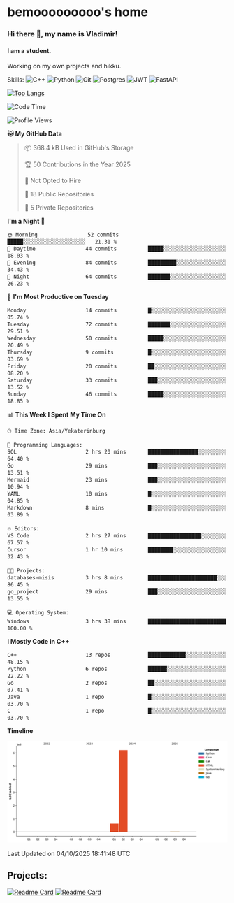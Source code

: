 # bemooooooooo's home
### Hi there 👋, my name is Vladimir!
#### I am a student.
Working on my own projects and hikku.

Skills: ![C++](https://img.shields.io/badge/c++-%2300599C.svg?style=for-the-badge&logo=c%2B%2B&logoColor=white) ![Python](https://img.shields.io/badge/python-3670A0?style=for-the-badge&logo=python&logoColor=ffdd54) ![Git](https://img.shields.io/badge/git-%23F05033.svg?style=for-the-badge&logo=git&logoColor=white) ![Postgres](https://img.shields.io/badge/postgres-%23316192.svg?style=for-the-badge&logo=postgresql&logoColor=white) ![JWT](https://img.shields.io/badge/JWT-black?style=for-the-badge&logo=JSON%20web%20tokens) ![FastAPI](https://img.shields.io/badge/FastAPI-005571?style=for-the-badge&logo=fastapi)
<!--![GitHub streak stats](https://streak-stats.demolab.com/?user=bemooooooooo)-->

[![Top Langs](https://github-readme-stats.vercel.app/api/top-langs/?username=bemooooooooo)](https://github.com/anuraghazra/github-readme-stats)

<!--START_SECTION:waka-->
![Code Time](http://img.shields.io/badge/Code%20Time-95%20hrs%2041%20mins-blue)

![Profile Views](http://img.shields.io/badge/Profile%20Views-3-blue)

**🐱 My GitHub Data** 

> 📦 368.4 kB Used in GitHub's Storage 
 > 
> 🏆 50 Contributions in the Year 2025
 > 
> 🚫 Not Opted to Hire
 > 
> 📜 18 Public Repositories 
 > 
> 🔑 5 Private Repositories 
 > 
**I'm a Night 🦉** 

```text
🌞 Morning                52 commits          █████░░░░░░░░░░░░░░░░░░░░   21.31 % 
🌆 Daytime                44 commits          █████░░░░░░░░░░░░░░░░░░░░   18.03 % 
🌃 Evening                84 commits          █████████░░░░░░░░░░░░░░░░   34.43 % 
🌙 Night                  64 commits          ███████░░░░░░░░░░░░░░░░░░   26.23 % 
```
📅 **I'm Most Productive on Tuesday** 

```text
Monday                   14 commits          █░░░░░░░░░░░░░░░░░░░░░░░░   05.74 % 
Tuesday                  72 commits          ███████░░░░░░░░░░░░░░░░░░   29.51 % 
Wednesday                50 commits          █████░░░░░░░░░░░░░░░░░░░░   20.49 % 
Thursday                 9 commits           █░░░░░░░░░░░░░░░░░░░░░░░░   03.69 % 
Friday                   20 commits          ██░░░░░░░░░░░░░░░░░░░░░░░   08.20 % 
Saturday                 33 commits          ███░░░░░░░░░░░░░░░░░░░░░░   13.52 % 
Sunday                   46 commits          █████░░░░░░░░░░░░░░░░░░░░   18.85 % 
```


📊 **This Week I Spent My Time On** 

```text
🕑︎ Time Zone: Asia/Yekaterinburg

💬 Programming Languages: 
SQL                      2 hrs 20 mins       ████████████████░░░░░░░░░   64.40 % 
Go                       29 mins             ███░░░░░░░░░░░░░░░░░░░░░░   13.51 % 
Mermaid                  23 mins             ███░░░░░░░░░░░░░░░░░░░░░░   10.94 % 
YAML                     10 mins             █░░░░░░░░░░░░░░░░░░░░░░░░   04.85 % 
Markdown                 8 mins              █░░░░░░░░░░░░░░░░░░░░░░░░   03.89 % 

🔥 Editors: 
VS Code                  2 hrs 27 mins       █████████████████░░░░░░░░   67.57 % 
Cursor                   1 hr 10 mins        ████████░░░░░░░░░░░░░░░░░   32.43 % 

🐱‍💻 Projects: 
databases-misis          3 hrs 8 mins        ██████████████████████░░░   86.45 % 
go_project               29 mins             ███░░░░░░░░░░░░░░░░░░░░░░   13.55 % 

💻 Operating System: 
Windows                  3 hrs 38 mins       █████████████████████████   100.00 % 
```

**I Mostly Code in C++** 

```text
C++                      13 repos            ████████████░░░░░░░░░░░░░   48.15 % 
Python                   6 repos             ██████░░░░░░░░░░░░░░░░░░░   22.22 % 
Go                       2 repos             ██░░░░░░░░░░░░░░░░░░░░░░░   07.41 % 
Java                     1 repo              █░░░░░░░░░░░░░░░░░░░░░░░░   03.70 % 
C                        1 repo              █░░░░░░░░░░░░░░░░░░░░░░░░   03.70 % 
```



**Timeline**

![Lines of Code chart](https://raw.githubusercontent.com/bemooooooooo/bemooooooooo/main/assets/bar_graph.png)


 Last Updated on 04/10/2025 18:41:48 UTC
<!--END_SECTION:waka-->

## Projects:
[![Readme Card](https://github-readme-stats.vercel.app/api/pin/?username=bemooooooooo&repo=Gui-for-DataBase)](https://github.com/bemooooooooo/Gui-for-DataBase) [![Readme Card](https://github-readme-stats.vercel.app/api/pin/?username=bemooooooooo&repo=FileService)](https://github.com/bemooooooooo/FileService)
